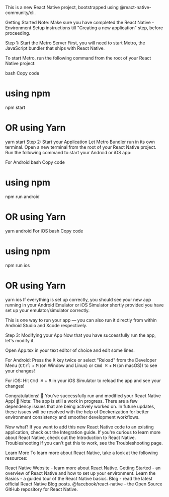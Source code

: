 This is a new React Native project, bootstrapped using @react-native-community/cli.

Getting Started
Note: Make sure you have completed the React Native - Environment Setup instructions till "Creating a new application" step, before proceeding.

Step 1: Start the Metro Server
First, you will need to start Metro, the JavaScript bundler that ships with React Native.

To start Metro, run the following command from the root of your React Native project:

bash
Copy code
# using npm
npm start

# OR using Yarn
yarn start
Step 2: Start your Application
Let Metro Bundler run in its own terminal. Open a new terminal from the root of your React Native project. Run the following command to start your Android or iOS app:

For Android
bash
Copy code
# using npm
npm run android

# OR using Yarn
yarn android
For iOS
bash
Copy code
# using npm
npm run ios

# OR using Yarn
yarn ios
If everything is set up correctly, you should see your new app running in your Android Emulator or iOS Simulator shortly provided you have set up your emulator/simulator correctly.

This is one way to run your app — you can also run it directly from within Android Studio and Xcode respectively.

Step 3: Modifying your App
Now that you have successfully run the app, let's modify it.

Open App.tsx in your text editor of choice and edit some lines.

For Android: Press the <kbd>R</kbd> key twice or select "Reload" from the Developer Menu (<kbd>Ctrl</kbd> + <kbd>M</kbd> (on Window and Linux) or <kbd>Cmd ⌘</kbd> + <kbd>M</kbd> (on macOS)) to see your changes!

For iOS: Hit <kbd>Cmd ⌘</kbd> + <kbd>R</kbd> in your iOS Simulator to reload the app and see your changes!

Congratulations! 🎉
You've successfully run and modified your React Native App! 🚀
Note: The app is still a work in progress. There are a few dependency issues that are being actively worked on. In future updates, these issues will be resolved with the help of Dockerization for better environment consistency and smoother development workflows.

Now what?
If you want to add this new React Native code to an existing application, check out the Integration guide.
If you're curious to learn more about React Native, check out the Introduction to React Native.
Troubleshooting
If you can't get this to work, see the Troubleshooting page.

Learn More
To learn more about React Native, take a look at the following resources:

React Native Website - learn more about React Native.
Getting Started - an overview of React Native and how to set up your environment.
Learn the Basics - a guided tour of the React Native basics.
Blog - read the latest official React Native Blog posts.
@facebook/react-native - the Open Source GitHub repository for React Native.
